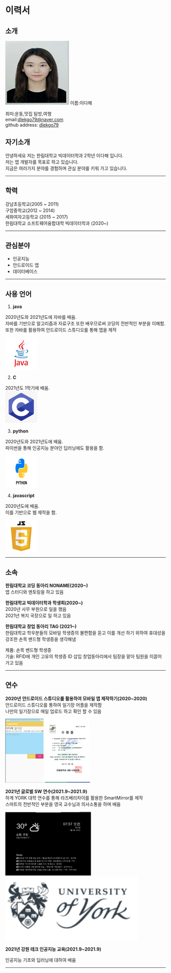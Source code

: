 # 이력서  
## 소개
<img src=dahae.jpg height=200 width=200 >  
이름:이다해   

취미:운동,맛집 탐방,여행  
email:dlekgo79@naver.com  
github address: [dlekgo79][github]  

[github]:http://github.com/dlekgo79  

## 자기소개  

안녕하세요 저는 한림대학교 빅데이터학과 2학년 이다해 입니다.  
저는 앱 개발자를 목표로 하고 있습니다.  
지금은 여러가지 분야를 경험하며 관심 분야를 키워 가고 있습니다.  

**************************
## 학력  

강남초등학교(2005 ~ 2011)   
구암중학교(2012 ~ 2014)   
세화여자고등학교 (2015 ~ 2017)  
한림대학교 소프트웨어융합대학 빅데이터학과 (2020~)  

**************************
## 관심분야   

* 인공지능
* 안드로이드 앱
* 데이터베이스
**************************
## 사용 언어

1. **java**  

2020년도와 2021년도에 자바를 배움.  
자바를 기반으로 알고리즘과 자료구조 또한 배우므로써
코딩의 전반적인 부분을 이해함.   
또한 자바를 활용하여 안드로이드 스튜디오를 통해 앱을 제작  
 
<img src=java.png width=100 height=100>

2. **C**  

2021년도 1학기에 배움.  
<img src=C.png width=100 height=100>

3. **python**

2020년도와 2021년도에 배움.  
파이썬을 통해 인공지능 분야인 딥러닝에도 활용을 함.  
 
<img src=python.png width=100 height=100>

4. **javascript**  

2020년도에 배움.  
이를 기반으로 웹 제작을 함.
 
<img src=JS.png width=100 height=100>

*************************
 ## 소속
 
 **한림대학교 코딩 동아리 NONAME(2020~)**  
   앱 스터디와 멘토링을 하고 있음  
   
 **한림대학교 빅데이터학과 학생회(2020~)**  
 2020년 사무 부원으로 일을 했음  
 2021년 복지 국장으로 일 하고 있음  
  
 **한림대학교 창업 동아리 TAG (2021~)**  
   한림대학교 학우분들의 모바일 학생증의 불편함을 듣고 이를 개선 하기 위하여 
   휴대성을 강조한 손목 밴드형 학생증을 생각해냄
   
   제품: 손목 밴드형 학생증  
   기술: RFID에 개인 고유의 학생증 ID 삽입
   창업동아리에서 팀장을 맡아 팀원을 이끌어 가고 있음
   
********************************
## 연수  

**2020년 안드로이드 스튜디오를 활용하여 모바일 앱 제작하기(2020~2020)**  
안드로이드 스튜디오를 통하여 일기장 어플을 제작함  
나만의 일기장으로 매일 업로드 하고 확인 할 수 있음

<img src=diary.png  height=200>
<img src=AND.pdf  height=200>

**2021년 글로벌 SW 연수(2021.9~2021.9)**  
하계 YORK 대학 연수를 통해 라즈베리차이를 활용한 SmartMirror를 제작  
스마트의 전반적인 부분을 영국 교수님과 의사소통을 하며 배움  

<img src=york.png height=200>
<img src=york2.png height=200>


**2021년 강원 테크 인공지능 교육(2021.9~2021.9)**

인공지능 기초와 딥러닝에 대하여 배움
*********************************
 
 
 


